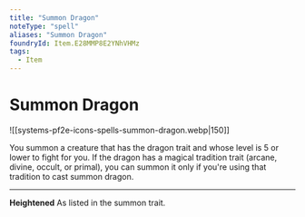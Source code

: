 ```yaml
---
title: "Summon Dragon"
noteType: "spell"
aliases: "Summon Dragon"
foundryId: Item.E28MMP8E2YNhVHMz
tags:
  - Item
---
```


# Summon Dragon
![[systems-pf2e-icons-spells-summon-dragon.webp|150]]

You summon a creature that has the dragon trait and whose level is 5 or lower to fight for you. If the dragon has a magical tradition trait (arcane, divine, occult, or primal), you can summon it only if you're using that tradition to cast summon dragon.

* * *

**Heightened** As listed in the summon trait.
